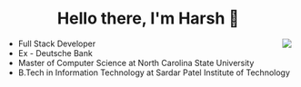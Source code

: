 <p>
  <h1 align="center"><b>Hello there, I'm Harsh 👋</b></h1>
</p>


<img align="right" src="https://github-readme-stats.vercel.app/api?username=TeraSurror&count_private=true&show_icons=true&hide_title=true&hide=stars" />

- Full Stack Developer
- Ex - Deutsche Bank
- Master of Computer Science at North Carolina State University
- B.Tech in Information Technology at Sardar Patel Institute of Technology

<br>

